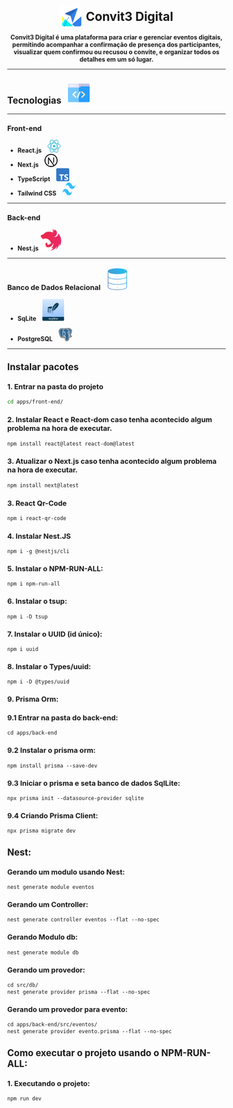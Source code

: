 <div align="center" style="display: flex; justify-content: center; align-items: center;">
  <img src="./apps/front-end/public/logo.svg" alt="Logo" style="width: 50px; height: 50px; margin-right: 10px;">
  <h1 style="font-weight: bold; margin: 0;">Convit3 Digital</h1>
</div>

<p align="center">
    <b>Convit3 Digital é uma plataforma para criar e gerenciar eventos digitais, permitindo acompanhar a confirmação de presença dos participantes, visualizar quem confirmou ou recusou o convite, e organizar todos os detalhes em um só lugar.</b>
</p>

---

## Tecnologias <img src="./iconesREADME/tecnologia.png" alt="Logo Tecnologia" style="width: 50px; height: 50px; margin-left: 10px;">
---

### Front-end
- **React.js** <img src="./iconesREADME/react.svg" alt="React.js" style="width: 30px; height: 30px; margin-left: 10px;">
- **Next.js** <img src="./iconesREADME/nextjs.png" alt="Next.js" style="width: 30px; height: 30px; margin-left: 10px;">
- **TypeScript** <img src="./iconesREADME/typescript.png" alt="TypeScript" style="width: 30px; height: 30px; margin-left: 10px;">
- **Tailwind CSS** <img src="./iconesREADME/tailwindcss.png" alt="Tailwind CSS" style="width: 30px; height: 30px; margin-left: 10px;">

---

### Back-end
- **Nest.js** <img src="./iconesREADME/nestjs.svg" alt="Nest.js" style="width: 50px; height: 50px;">

---

### Banco de Dados Relacional <img src="./iconesREADME/bd.png" alt="Banco de Dados" style="width: 50px; height: 50px; margin-left: 10px;">

- **SqLite** <img src="./iconesREADME/sql lite.jpeg" alt="Sq Lite" style="width: 50px; height: 50px; margin-left: 10px;">

- **PostgreSQL** <img src="./iconesREADME/postgresql.png" alt="PostgreSQL" style="width: 30px; height: 30px; margin-left: 10px;">

---
## Instalar pacotes

### 1. Entrar na pasta do projeto
```bash
cd apps/front-end/
```
### 2. Instalar React e React-dom caso tenha acontecido algum problema na hora de executar.
```bash
npm install react@latest react-dom@latest
```

### 3. Atualizar o Next.js caso tenha acontecido algum problema na hora de executar.
```bash
npm install next@latest
```

### 3. React Qr-Code
```bash
npm i react-qr-code
```

### 4. Instalar Nest.JS
```
npm i -g @nestjs/cli
```

### 5. Instalar o NPM-RUN-ALL:
```
npm i npm-run-all
```
### 6. Instalar o tsup:
```
npm i -D tsup
```

### 7. Instalar o UUID (id único):
```
npm i uuid
```

### 8. Instalar o Types/uuid:
```
npm i -D @types/uuid
```

### 9. Prisma Orm:

### 9.1 Entrar na pasta do back-end:
```
cd apps/back-end
```

### 9.2 Instalar o prisma orm:
```
npm install prisma --save-dev
```

### 9.3 Iniciar o prisma e seta banco de dados SqlLite:
```
npx prisma init --datasource-provider sqlite
```

### 9.4 Criando Prisma Client:
```
npx prisma migrate dev
```

## Nest:

### Gerando um modulo usando Nest:
```
nest generate module eventos
```

### Gerando um Controller:
```
nest generate controller eventos --flat --no-spec
```

### Gerando Modulo db:
```
nest generate module db
```

### Gerando um provedor:
```
cd src/db/
nest generate provider prisma --flat --no-spec
```

### Gerando um provedor para evento:
```
cd apps/back-end/src/eventos/
nest generate provider evento.prisma --flat --no-spec
```


## Como executar o projeto usando o NPM-RUN-ALL:

### 1. Executando o projeto:
```
npm run dev
```